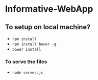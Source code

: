 # Informative-WebApp


## To setup on local machine?
- `npm install`
- `npm install bower -g`
- `bower install`


### To serve the files

 - `node server.js`


